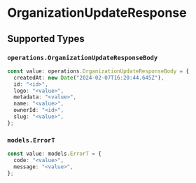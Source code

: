 # OrganizationUpdateResponse


## Supported Types

### `operations.OrganizationUpdateResponseBody`

```typescript
const value: operations.OrganizationUpdateResponseBody = {
  createdAt: new Date("2024-02-07T16:20:44.645Z"),
  id: "<id>",
  logo: "<value>",
  metadata: "<value>",
  name: "<value>",
  ownerId: "<id>",
  slug: "<value>",
};
```

### `models.ErrorT`

```typescript
const value: models.ErrorT = {
  code: "<value>",
  message: "<value>",
};
```

